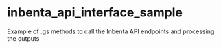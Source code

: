 # inbenta_api_interface_sample
Example of .gs methods to call the Inbenta API endpoints and processing the outputs
